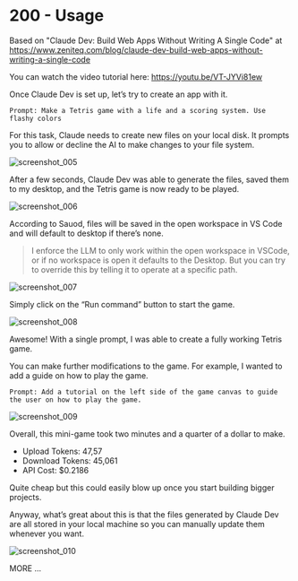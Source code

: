 # 200 - Usage

Based on "Claude Dev: Build Web Apps Without Writing A Single Code" at https://www.zeniteq.com/blog/claude-dev-build-web-apps-without-writing-a-single-code

You can watch the video tutorial here: https://youtu.be/VT-JYVi81ew

Once Claude Dev is set up, let’s try to create an app with it.

```
Prompt: Make a Tetris game with a life and a scoring system. Use flashy colors
```

For this task, Claude needs to create new files on your local disk. It prompts you to allow or decline the AI to make changes to your file system.

![screenshot_005](https://github.com/user-attachments/assets/35e2a67a-5145-4f9c-9706-fa3b353dae47)

After a few seconds, Claude Dev was able to generate the files, saved them to my desktop, and the Tetris game is now ready to be played.

![screenshot_006](https://github.com/user-attachments/assets/e6774f15-dd40-43b1-afa2-509bd87f0a89)

According to Sauod, files will be saved in the open workspace in VS Code and will default to desktop if there’s none.

> I enforce the LLM to only work within the open workspace in VSCode, or if no workspace is open it defaults to the Desktop. But you can try to override this by telling it to operate at a specific path.

![screenshot_007](https://github.com/user-attachments/assets/738daab5-39ae-4abb-8cb8-85bfa2c228bc)

Simply click on the “Run command” button to start the game.

![screenshot_008](https://github.com/user-attachments/assets/92c4ad66-17e4-4722-aba4-63120e63dc6f)

Awesome! With a single prompt, I was able to create a fully working Tetris game.

You can make further modifications to the game. For example, I wanted to add a guide on how to play the game.

```
Prompt: Add a tutorial on the left side of the game canvas to guide the user on how to play the game.
```

![screenshot_009](https://github.com/user-attachments/assets/437497a7-f1db-4c39-95e4-fe467bd01dfc)

Overall, this mini-game took two minutes and a quarter of a dollar to make.

- Upload Tokens: 47,57
- Download Tokens: 45,061
- API Cost: $0.2186

Quite cheap but this could easily blow up once you start building bigger projects.

Anyway, what’s great about this is that the files generated by Claude Dev are all stored in your local machine so you can manually update them whenever you want.

![screenshot_010](https://github.com/user-attachments/assets/d783daa6-9128-4ddd-9c00-6d8e9cccdd20)



MORE ...

